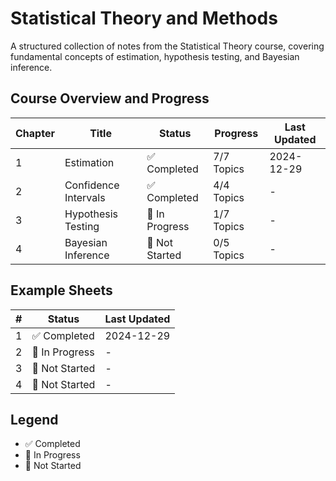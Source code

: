 # Statistical Theory and Methods

A structured collection of notes from the Statistical Theory course, covering fundamental concepts of estimation, hypothesis testing, and Bayesian inference.

## Course Overview and Progress

| Chapter | Title                | Status         | Progress   | Last Updated |
| ------- | -------------------- | -------------- | ---------- | ------------ |
| 1       | Estimation           | ✅ Completed   | 7/7 Topics | 2024-12-29   |
| 2       | Confidence Intervals | ✅ Completed   | 4/4 Topics | -            |
| 3       | Hypothesis Testing   | 🚧 In Progress | 1/7 Topics | -            |
| 4       | Bayesian Inference   | 📝 Not Started | 0/5 Topics | -            |

## Example Sheets

| #   | Status         | Last Updated |
| --- | -------------- | ------------ |
| 1   | ✅ Completed   | 2024-12-29   |
| 2   | 🚧 In Progress | -            |
| 3   | 📝 Not Started | -            |
| 4   | 📝 Not Started | -            |

## Legend

- ✅ Completed
- 🚧 In Progress
- 📝 Not Started
